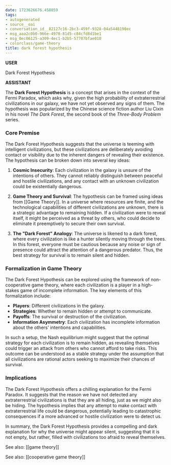 ```yaml
---
date: 1723626676.458059
tags:
- autogenerated
- source__oai
- conversation_id__82127c16-2bc3-459f-9328-04a5448190ec
- msg_aaa2c0b0-966e-4978-81d5-c84cfd8d1be1
- msg_0ec06125-a309-4ec1-b2b5-57707bfae010
- colorclass/game-theory
title: dark forest hypothesis
---
```


**USER**

Dark Forest Hypothesis


**ASSISTANT**

The **Dark Forest Hypothesis** is a concept that arises in the context of the Fermi Paradox, which asks why, given the high probability of extraterrestrial civilizations in our galaxy, we have not yet observed any signs of them. The hypothesis was popularized by the Chinese science fiction author Liu Cixin in his novel *The Dark Forest*, the second book of the *Three-Body Problem* series.

### Core Premise

The Dark Forest Hypothesis suggests that the universe is teeming with intelligent civilizations, but these civilizations are deliberately avoiding contact or visibility due to the inherent dangers of revealing their existence. The hypothesis can be broken down into several key ideas:

1. **Cosmic Insecurity**: Each civilization in the galaxy is unsure of the intentions of others. They cannot reliably distinguish between peaceful and hostile civilizations, and any contact with an unknown civilization could be existentially dangerous.

2. **Game Theory and Survival**: The hypothesis can be framed using ideas from [[Game Theory]]. In a universe where resources are finite, and the technological capabilities of different civilizations are unknown, there is a strategic advantage to remaining hidden. If a civilization were to reveal itself, it might be perceived as a threat by others, who could decide to eliminate it preemptively to secure their own survival.

3. **The "Dark Forest" Analogy**: The universe is likened to a dark forest, where every civilization is like a hunter silently moving through the trees. In this forest, everyone must be cautious because any noise or sign of presence could attract the attention of a dangerous predator. Thus, the best strategy for survival is to remain silent and hidden.

### Formalization in Game Theory

The Dark Forest Hypothesis can be explored using the framework of non-cooperative game theory, where each civilization is a player in a high-stakes game of incomplete information. The key elements of this formalization include:

- **Players**: Different civilizations in the galaxy.
- **Strategies**: Whether to remain hidden or attempt to communicate.
- **Payoffs**: The survival or destruction of the civilization.
- **Information Asymmetry**: Each civilization has incomplete information about the others' intentions and capabilities.

In such a setup, the Nash equilibrium might suggest that the optimal strategy for each civilization is to remain hidden, as revealing themselves could trigger an attack from others who cannot afford to take risks. This outcome can be understood as a stable strategy under the assumption that all civilizations are rational actors seeking to maximize their chances of survival.

### Implications

The Dark Forest Hypothesis offers a chilling explanation for the Fermi Paradox. It suggests that the reason we have not detected any extraterrestrial civilizations is that they are all hiding, just as we might also be hiding. The hypothesis implies that any attempt to make contact with extraterrestrial life could be dangerous, potentially leading to catastrophic consequences if a more advanced or hostile civilization were to detect us.

In summary, the Dark Forest Hypothesis provides a compelling and dark explanation for why the universe might appear silent, suggesting that it is not empty, but rather, filled with civilizations too afraid to reveal themselves.

See also: [[game theory]]


See also: [[cooperative game theory]]